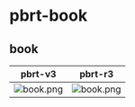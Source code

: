 # pbrt-book
## book
|pbrt-v3|pbrt-r3|
|---|---|
|![book.png](../v3/pbrt-book/book.png)|![book.png](../r3/pbrt-book/book.png)|
